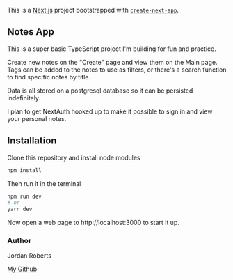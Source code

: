 This is a [Next.js](https://nextjs.org/) project bootstrapped with [`create-next-app`](https://github.com/vercel/next.js/tree/canary/packages/create-next-app).

## Notes App

This is a super basic TypeScript project I'm building for fun and practice.

Create new notes on the "Create" page and view them on the Main page.
Tags can be added to the notes to use as filters, or there's a search function to find specific notes by title.

Data is all stored on a postgresql database so it can be persisted indefinitely. 

I plan to get NextAuth hooked up to make it possible to sign in and view your personal notes. 

## Installation

Clone this repository and install node modules

```bash
npm install
```
Then run it in the terminal

```bash
npm run dev
# or
yarn dev
```
Now open a web page to http://localhost:3000 to start it up.


### Author

Jordan Roberts

[My Github](https://github.com/FlapShatner)

